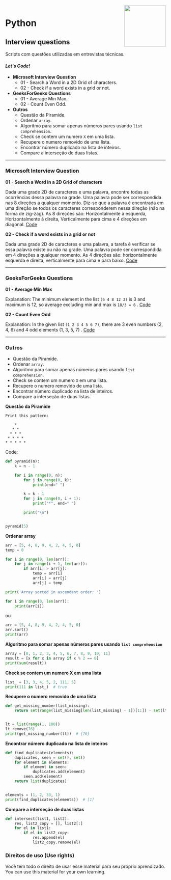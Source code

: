 <img src="https://i.ibb.co/M6nBBb0/mascote.png" align="right" width="130">

# Python

## Interview questions

Scripts com questões utilizadas em entrevistas técnicas.

#### _Let's Code!_

- **Microsoft Interview Question**
    - 01 - Search a Word in a 2D Grid of characters.
    - 02 - Check if a word exists in a grid or not.
- **GeeksForGeeks Questions**
    - 01 - Average Min Max.
    - 02 - Count Even Odd.
- **Outros**
    - Questão da Piramide.
    - Ordenar `array`.
    - Algoritmo para somar apenas números pares usando `list comprehension`.
    - Check se contem um numero `X` em uma lista.
    - Recupere o numero removido de uma lista.
    - Encontrar número duplicado na lista de inteiros.
    - Compare a interseção de duas listas.

---

### Microsoft Interview Question

**01 - Search a Word in a 2D Grid of characters**

Dada uma grade 2D de caracteres e uma palavra, encontre todas as ocorrências dessa palavra na grade.
Uma palavra pode ser correspondida nas 8 direções a qualquer momento. Diz-se que a palavra é encontrada em uma direção
se todos os caracteres corresponderem nessa direção (não na forma de zig-zag). As 8 direções são: Horizontalmente à
esquerda, Horizontalmente à direita, Verticalmente para cima e 4 direções em
diagonal. [Code](https://github.com/JoseMateusCamargo/python/blob/master/interview-question/microsoft-question/findmatch2Din8D.py)

**02 - Check if a word exists in a grid or not**

Dada uma grade 2D de caracteres e uma palavra, a tarefa é verificar se essa palavra existe ou não na grade. Uma palavra
pode ser correspondida em 4 direções a qualquer momento. As 4 direções são: horizontalmente esquerda e direita,
verticalmente para cima e para
baixo. [Code](https://github.com/JoseMateusCamargo/python/blob/master/interview-question/microsoft-question/findmatch2Din4D.py)

---

### GeeksForGeeks Questions

**01 - Average Min Max**

Explanation: The minimum element in the list `(6 4 8 12 3)` is 3 and maximum is 12, so average excluding min and max is
`18/3 = 6`
. [Code](https://github.com/JoseMateusCamargo/python/blob/master/interview-question/geeksforgeeks-question/average_min_max_geeksforgeeks.py)

**02 - Count Even Odd**

Explanation: In the given list `(1 2 3 4 5 6 7)`, there are 3 even numbers (2, 4, 6) and 4 odd elements (1, 3, 5, 7)
. [Code](https://github.com/JoseMateusCamargo/python/blob/master/interview-question/geeksforgeeks-question/count_even_odd_geeksforgeeks.py)

---

### Outros

* Questão da Piramide.
* Ordenar `array`.
* Algoritmo para somar apenas números pares usando `list comprehension`.
* Check se contem um numero `X` em uma lista.
* Recupere o numero removido de uma lista.
* Encontrar número duplicado na lista de inteiros.
* Compare a interseção de duas listas.

**Questão da Piramide**

``` 
Print this pattern:

    *
   * *
  * * *
 * * * *
* * * * *
```

Code:

````python
def pyramid(n):
    k = n - 1

    for i in range(0, n):
        for j in range(0, k):
            print(end=" ")

        k = k - 1
        for j in range(0, i + 1):
            print("*", end=" ")

        print("\n")


pyramid(5)
````

**Ordenar array**

````python
arr = [5, 4, 8, 9, 4, 2, 4, 5, 0]
temp = 0

for i in range(0, len(arr)):
    for j in range(i + 1, len(arr)):
        if arr[i] > arr[j]:
            temp = arr[i]
            arr[i] = arr[j]
            arr[j] = temp

print('Array sorted in ascendant order: ')

for i in range(0, len(arr)):
    print(arr[i])
````

ou

````python
arr = [5, 4, 8, 9, 4, 2, 4, 5, 0]
arr.sort()
print(arr)
````

**Algoritmo para somar apenas números pares usando `list comprehension`**

````python
array = [0, 1, 2, 3, 4, 5, 6, 7, 8, 9, 10, 11]
result = [x for x in array if x % 2 == 0]
print(sum(result))
````

**Check se contem um numero X em uma lista**

````python
list_ = [3, 3, 4, 5, 2, 111, 5]
print(111 in list_)  # true
````

**Recupere o numero removido de uma lista**

````python
def get_missing_number(list_missing):
    return set(range(list_missing[len(list_missing) - 1])[1:]) - set(lt)


lt = list(range(1, 100))
lt.remove(76)
print(get_missing_number(lt))  # {76}
````

**Encontrar número duplicado na lista de inteiros**

````python
def find_duplicates(elements):
    duplicates, seen = set(), set()
    for element in elements:
        if element in seen:
            duplicates.add(element)
        seen.add(element)
    return list(duplicates)


elements = (1, 2, 33, 1)
print(find_duplicates(elements))  # [1]
````

**Compare a interseção de duas listas**

````python
def intersect(list1, list2):
    res, list2_copy = [], list2[:]
    for el in list1:
        if el in list2_copy:
            res.append(el)
            list2_copy.remove(el)

````

### Direitos de uso (Use rights)

<p>
  Você tem todo o direito de usar esse material para seu próprio aprendizado.<br/>
  You can use this material for your own learning.
</p>